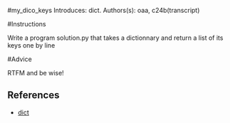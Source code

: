 #my_dico_keys
Introduces: dict.
Authors(s): oaa, c24b(transcript)

#Instructions

Write a program solution.py that takes a dictionnary and return 
a list of its keys one by line

#Advice

RTFM and be wise!




## References
 - [dict](https://docs.python.org/3/library/stdtypes.html#mapping-types-dict)
